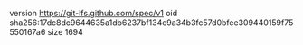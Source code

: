 version https://git-lfs.github.com/spec/v1
oid sha256:17dc8dc9644635a1db6237bf134e9a34b3fc57d0bfee309440159f75550167a6
size 1694
